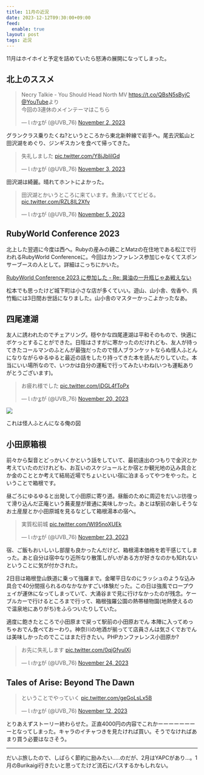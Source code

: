 ```yaml
---
title: 11月の近況
date: 2023-12-12T09:30:00+09:00
feed:
  enable: true
layout: post
tags: 近況
---
```


11月はホイホイと予定を詰めていたら怒涛の展開になってしまった。

## 北上のススメ

<blockquote class="twitter-tweet"><p lang="ja" dir="ltr">Necry Talkie - You Should Head North MV <a href="https://t.co/QBsN5sByjC">https://t.co/QBsN5sByjC</a> <a href="https://twitter.com/YouTube?ref_src=twsrc%5Etfw">@YouTube</a>より<br>今回の3連休のメインテーマはこちら</p>&mdash; Ɩ ıかʓが (@UVB_76) <a href="https://twitter.com/UVB_76/status/1720226217004335226?ref_src=twsrc%5Etfw">November 2, 2023</a></blockquote> <script async src="https://platform.twitter.com/widgets.js" charset="utf-8"></script>

グランクラス乗りたくね?というところから東北新幹線で岩手へ。尾去沢鉱山と田沢湖をめぐり、ジンギスカンを食べて帰ってきた。

<blockquote class="twitter-tweet"><p lang="ja" dir="ltr">失礼しました <a href="https://t.co/Y8jJbIiIGd">pic.twitter.com/Y8jJbIiIGd</a></p>&mdash; Ɩ ıかʓが (@UVB_76) <a href="https://twitter.com/UVB_76/status/1720273917565407256?ref_src=twsrc%5Etfw">November 3, 2023</a></blockquote> <script async src="https://platform.twitter.com/widgets.js" charset="utf-8"></script>

田沢湖は綺麗。晴れてホントによかった。

<blockquote class="twitter-tweet"><p lang="ja" dir="ltr">田沢湖とかいうところに来ています。魚湧いててビビる。 <a href="https://t.co/RZL8IL2Xfv">pic.twitter.com/RZL8IL2Xfv</a></p>&mdash; Ɩ ıかʓが (@UVB_76) <a href="https://twitter.com/UVB_76/status/1720955027655942361?ref_src=twsrc%5Etfw">November 5, 2023</a></blockquote> <script async src="https://platform.twitter.com/widgets.js" charset="utf-8"></script>

## RubyWorld Conference 2023

北上した翌週に今度は西へ。Rubyの産みの親ことMatzの在住地である松江で行われるRubyWorld Conferenceに。今回はカンファレンス参加じゃなくてスポンサーブースの人として。詳細はこっちにかいた。

[RubyWorld Conference 2023 に参加した - Re: 醤油の一升瓶じゃあ戦えない](https://uvb-76.hatenablog.com/entry/2023/12/12/074004)

松本でも思ったけど城下町は小さな店が多くていい。遊山、山小舎、佐香や、呉竹鮨には3日間お世話になりました。山小舎のマスターかっこよかったなあ。

## 四尾連湖

友人に誘われたのでチェアリング。穏やかな四尾連湖は平和そのもので、快適にボケっとすることができた。日陰はさすがに寒かったのだけれども、友人が持ってきたコールマンのふとんが最強だったので怪人ブランケットならぬ怪人ふとんになりながらゆるゆると最近の話をしたり持ってきた本を読んだりしていた。本当にいい場所なので、いつかは自分の運転で行ってみたいわね(いつも運転ありがとうございます)。

<blockquote class="twitter-tweet"><p lang="ja" dir="ltr">お疲れ様でした <a href="https://t.co/jDGL4fToPx">pic.twitter.com/jDGL4fToPx</a></p>&mdash; Ɩ ıかʓが (@UVB_76) <a href="https://twitter.com/UVB_76/status/1726445226469077094?ref_src=twsrc%5Etfw">November 20, 2023</a></blockquote> <script async src="https://platform.twitter.com/widgets.js" charset="utf-8"></script>

<a href="https://lh3.googleusercontent.com/pw/ADCreHcArvKKSJBKMEvkij_IPovCmshS35iCEv39HYNzIPwajjYS3n40TtyI3MDIuVzuEUaOELjRLzuIZOqldDPly8A7rdRLJPEW-gokZwNWIeJWvLX2WZqt=w2400?source=screenshot.guru"> <img src="https://lh3.googleusercontent.com/pw/ADCreHcArvKKSJBKMEvkij_IPovCmshS35iCEv39HYNzIPwajjYS3n40TtyI3MDIuVzuEUaOELjRLzuIZOqldDPly8A7rdRLJPEW-gokZwNWIeJWvLX2WZqt=w600-h315-p-k" /> </a>

これは怪人ふとんになる俺の図

## 小田原箱根

前々から梨音とどっかいくかという話をしていて、最初遠出のつもりで金沢とか考えていたのだけれども、お互いのスケジュールとか宿とか観光地の込み具合とか金のこととか考えて結局近場でちょいといい宿に泊まるってやつをやった。ということで箱根です。

昼ごろにゆるゆると出発して小田原に寄り道。昼飯のために周辺をだいぶ彷徨って滑り込んだ正庵という蕎麦屋が普通に美味しかった。あとは駅前の新しそうなお土産屋とか小田原城を見るなどして箱根湯本の宿へ。

<blockquote class="twitter-tweet"><p lang="ja" dir="ltr">実質松前城 <a href="https://t.co/WI95noXUEk">pic.twitter.com/WI95noXUEk</a></p>&mdash; Ɩ ıかʓが (@UVB_76) <a href="https://twitter.com/UVB_76/status/1727577857701097790?ref_src=twsrc%5Etfw">November 23, 2023</a></blockquote> <script async src="https://platform.twitter.com/widgets.js" charset="utf-8"></script>

宿、ご飯もおいしいし部屋も良かったんだけど、箱根湯本価格を若干感じてしまった。あと自分は宿中なり近所なり散策しがいがある方が好きなのかも知れないということに気が付かされた。

2日目は箱根登山鉄道に乗って強羅まで。金曜平日なのにラッシュのような込み具合で40分間揺られるのなかなかすごい体験だった。この日は強風でロープウェイが運休になってしまっていて、大涌谷まで見に行けなかったのが残念。ケーブルカーで行けるところまで行って、箱根強羅公園の熱帯植物園(地熱使えるので温泉地にありがち)をふらついたりしていた。

適度に飽きたところで小田原まで戻って駅前の小田原おでん 本陣に入ってめっちゃおでん食べておーわり。神奈川の地酒が揃ってて店員さんは気さくでおでんは美味しかったのでここはまた行きたい。PHPカンファレンス小田原か?

<blockquote class="twitter-tweet"><p lang="ja" dir="ltr">お先に失礼します <a href="https://t.co/0qjGfyuIXj">pic.twitter.com/0qjGfyuIXj</a></p>&mdash; Ɩ ıかʓが (@UVB_76) <a href="https://twitter.com/UVB_76/status/1727934823992643964?ref_src=twsrc%5Etfw">November 24, 2023</a></blockquote> <script async src="https://platform.twitter.com/widgets.js" charset="utf-8"></script>

## Tales of Arise: Beyond The Dawn

<blockquote class="twitter-tweet"><p lang="ja" dir="ltr">ということでやっていく <a href="https://t.co/geGoLsLx5B">pic.twitter.com/geGoLsLx5B</a></p>&mdash; Ɩ ıかʓが (@UVB_76) <a href="https://twitter.com/UVB_76/status/1723607731385598415?ref_src=twsrc%5Etfw">November 12, 2023</a></blockquote> <script async src="https://platform.twitter.com/widgets.js" charset="utf-8"></script>

とりあえずストーリー終わらせた。正直4000円の内容でこれかーーーーーーーーとなってしまった。キャラのイチャつきを見たければ買い。そうでなければあまり買う必要はなさそう。

------------

だいぶ旅したので、しばらく節約に励みたい.....のだが、2月はYAPCがあり...。1月のBurikaigi行きたいと思ってたけど流石にパスするかもしれない。
